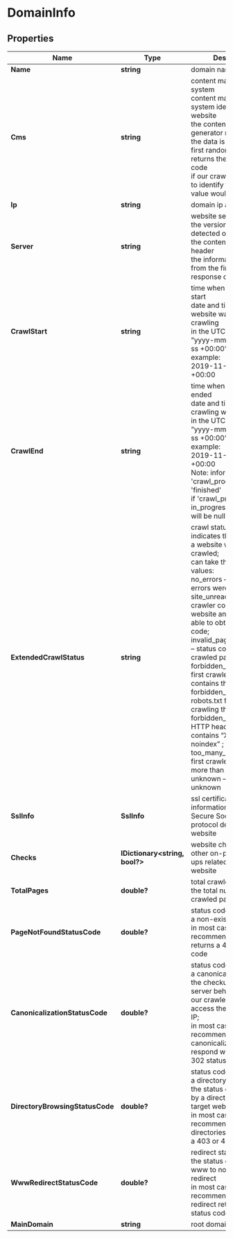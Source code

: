 # DomainInfo


## Properties

| Name | Type | Description | Notes |
|------------ | ------------- | ------------- | -------------|
**Name** | **string** | domain name |[optional]|
**Cms** | **string** | content management system<br>content management system identified on a website<br>the content of the generator meta tag<br>the data is taken from the first random page that returns the 200 response code<br>if our crawler was unable to identify the cms, the value would be null |[optional]|
**Ip** | **string** | domain ip address |[optional]|
**Server** | **string** | website server<br>the version of the server detected on a website<br>the content of the server header<br>the information is taken from the first page which response code is 200 |[optional]|
**CrawlStart** | **string** | time when the crawling start<br>date and time when the website was sent for crawling<br>in the UTC format: “yyyy-mm-dd hh-mm-ss +00:00”<br>example:<br>2019-11-15 12:57:46 +00:00 |[optional]|
**CrawlEnd** | **string** | time when the crawling ended<br>date and time when the crawling was finished<br>in the UTC format: “yyyy-mm-dd hh-mm-ss +00:00”<br>example:<br>2019-11-15 12:57:46 +00:00<br>Note: informative only if 'crawl_progress' is 'finished'<br>if 'crawl_progress' is in_progress, the value will be null |[optional]|
**ExtendedCrawlStatus** | **string** | crawl status and errors<br>indicates the reason why a website was not crawled;<br>can take the following values:<br>no_errors – no crawling errors were detected;<br>site_unreachable – our crawler could not reach a website and thus was not able to obtain a status code;<br>invalid_page_status_code – status code of the first crawled page >= 400;<br>forbidden_meta_tag – the first crawled page contains the <meta robots=”noindex”> tag;<br>forbidden_robots – robots.txt forbids crawling the page;<br>forbidden_http_header – HTTP header of the page contains “X-Robots-Tag: noindex” ;<br>too_many_redirects – the first crawled page has more than 10 redirects;<br>unknown – the reason is unknown |[optional]|
**SslInfo** | **SslInfo** | ssl certificate info<br>information about the Secure Sockets Layer protocol detected on a website |[optional]|
**Checks** | **IDictionary<string, bool?>** | website checks<br>other on-page check-ups related to the website |[optional]|
**TotalPages** | **double?** | total crawled pages<br>the total number of crawled pages |[optional]|
**PageNotFoundStatusCode** | **double?** | status code returned by a non-existent page<br>in most cases, it is recommended a server returns a 404 response code |[optional]|
**CanonicalizationStatusCode** | **double?** | status code returned by a canonicalized page<br>the checkup of the server behavior when our crawler tries to access the website via IP;<br>in most cases, it is recommended that canonicalized pages respond with a 301 or 302 status code |[optional]|
**DirectoryBrowsingStatusCode** | **double?** | status code returned by a directory<br>the status code returned by a directory page on a target website<br>in most cases, it is recommended that directories respond with a 403 or 401 status code |[optional]|
**WwwRedirectStatusCode** | **double?** | redirect status code<br>the status code of the www to non-www redirect<br>in most cases, it is recommended that redirect returns a 301 status code |[optional]|
**MainDomain** | **string** | root domain name |[optional]|